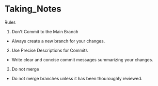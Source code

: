 # Taking_Notes

Rules
1) Don't Commit to the Main Branch
- Always create a new branch for your changes.
2) Use Precise Descriptions for Commits
- Write clear and concise commit messages summarizing your changes.
3) Do not merge
- Do not merge branches unless it has been thouroughly reviewed.
